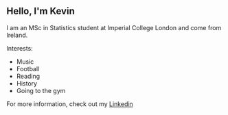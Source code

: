 ## Hello, I'm Kevin

I am an MSc in Statistics student at Imperial College London and come from Ireland.

Interests:
- Music
- Football
- Reading
- History
- Going to the gym

For more information, check out my [Linkedin](https://ie.linkedin.com/in/kevin-o%E2%80%99loughlin-4b8a35232)
